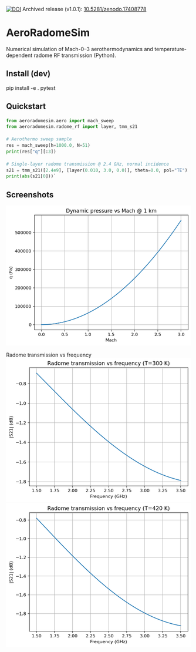 [![DOI](https://zenodo.org/badge/DOI/10.5281/zenodo.17408777.svg)](https://doi.org/10.5281/zenodo.17408777)
Archived release (v1.0.1): [10.5281/zenodo.17408778](https://doi.org/10.5281/zenodo.17408778)

# AeroRadomeSim
Numerical simulation of Mach-0–3 aerothermodynamics and temperature-dependent radome RF transmission (Python).

## Install (dev)
pip install -e . pytest

## Quickstart
```python
from aeroradomesim.aero import mach_sweep
from aeroradomesim.radome_rf import layer, tmm_s21

# Aerothermo sweep sample
res = mach_sweep(h=1000.0, N=51)
print(res["q"][:3])

# Single-layer radome transmission @ 2.4 GHz, normal incidence
s21 = tmm_s21([2.4e9], [layer(0.010, 3.0, 0.0)], theta=0.0, pol="TE")
print(abs(s21[0]))`
```
## Screenshots
![q vs Mach](docs/img/q_vs_mach.png)

Radome transmission vs frequency  
![T=300K](docs/img/radome_s21_T300K.png)
![T=420K](docs/img/radome_s21_T420K.png)

